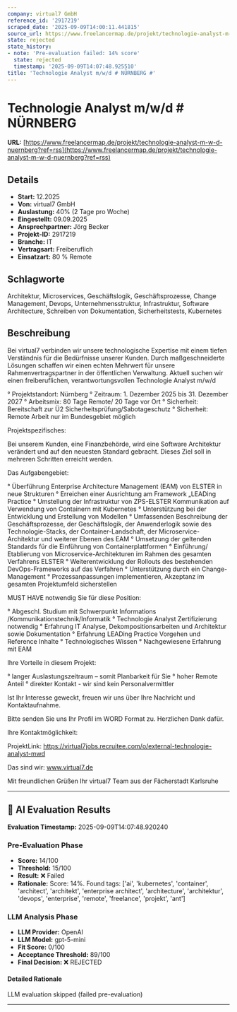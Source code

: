 ```yaml
---
company: virtual7 GmbH
reference_id: '2917219'
scraped_date: '2025-09-09T14:00:11.441815'
source_url: https://www.freelancermap.de/projekt/technologie-analyst-m-w-d-nuernberg?ref=rss
state: rejected
state_history:
- note: 'Pre-evaluation failed: 14% score'
  state: rejected
  timestamp: '2025-09-09T14:07:48.925510'
title: 'Technologie Analyst m/w/d # NÜRNBERG #'
---
```



# Technologie Analyst m/w/d # NÜRNBERG #
**URL:** [https://www.freelancermap.de/projekt/technologie-analyst-m-w-d-nuernberg?ref=rss](https://www.freelancermap.de/projekt/technologie-analyst-m-w-d-nuernberg?ref=rss)
## Details
- **Start:** 12.2025
- **Von:** virtual7 GmbH
- **Auslastung:** 40% (2 Tage pro Woche)
- **Eingestellt:** 09.09.2025
- **Ansprechpartner:** Jörg Becker
- **Projekt-ID:** 2917219
- **Branche:** IT
- **Vertragsart:** Freiberuflich
- **Einsatzart:** 80
                                                % Remote

## Schlagworte
Architektur, Microservices, Geschäftslogik, Geschäftsprozesse, Change Management, Devops, Unternehmensstruktur, Infrastruktur, Software Architecture, Schreiben von Dokumentation, Sicherheitstests, Kubernetes

## Beschreibung
Bei virtual7 verbinden wir unsere technologische Expertise mit einem tiefen Verständnis für die Bedürfnisse unserer Kunden. Durch maßgeschneiderte Lösungen schaffen wir einen echten Mehrwert für unsere Rahmenvertragspartner in der öffentlichen Verwaltung. Aktuell suchen wir einen freiberuflichen, verantwortungsvollen Technologie Analyst m/w/d

° Projektstandort: Nürnberg
° Zeitraum: 1. Dezember 2025 bis 31. Dezember 2027
° Arbeitsmix: 80 Tage Remote/ 20 Tage vor Ort
° Sicherheit: Bereitschaft zur Ü2 Sicherheitsprüfung/Sabotageschutz
° Sicherheit: Remote Arbeit nur im Bundesgebiet möglich

Projektspezifisches:

Bei unserem Kunden, eine Finanzbehörde, wird eine Software Architektur verändert und auf den neuesten Standard gebracht. Dieses Ziel soll in mehreren Schritten erreicht werden.

Das Aufgabengebiet:

° Überführung Enterprise Architecture Management (EAM) von ELSTER in neue Strukturen
° Erreichen einer Ausrichtung am Framework „LEADing Practice
° Umstellung der Infrastruktur von ZPS-ELSTER Kommunikation auf Verwendung von Containern mit Kubernetes
° Unterstützung bei der Entwicklung und Erstellung von Modellen
° Umfassenden Beschreibung der Geschäftsprozesse, der Geschäftslogik, der Anwenderlogik sowie des Technologie-Stacks, der Container-Landschaft, der Microservice-Architektur und weiterer Ebenen des EAM
° Umsetzung der geltenden Standards für die Einführung von Containerplattformen
° Einführung/ Etablierung von Microservice-Architekturen im Rahmen des gesamten Verfahrens ELSTER
° Weiterentwicklung der Rollouts des bestehenden DevOps-Frameworks auf das Verfahren
° Unterstützung durch ein Change-Management
° Prozessanpassungen implementieren, Akzeptanz im gesamten Projektumfeld sicherstellen

MUST HAVE notwendig Sie für diese Position:

° Abgeschl. Studium mit Schwerpunkt Informations /Kommunikationstechnik/Informatik
° Technologie Analyst Zertifizierung notwendig
° Erfahrung IT Analyse, Dekompositionsarbeiten und Architektur sowie Dokumentation
° Erfahrung LEADing Practice Vorgehen und Reference Inhalte
° Technologisches Wissen
° Nachgewiesene Erfahrung mit EAM

Ihre Vorteile in diesem Projekt:

° langer Auslastungszeitraum – somit Planbarkeit für Sie
° hoher Remote Anteil
° direkter Kontakt - wir sind kein Personalvermittler

Ist Ihr Interesse geweckt, freuen wir uns über Ihre Nachricht und Kontaktaufnahme.

Bitte senden Sie uns Ihr Profil im WORD Format zu.
Herzlichen Dank dafür.

Ihre Kontaktmöglichkeit:

ProjektLink: https://virtual7jobs.recruitee.com/o/external-technologie-analyst-mwd

Das sind wir: www.virtual7.de

Mit freundlichen Grüßen
Ihr virtual7 Team aus der Fächerstadt Karlsruhe

---

## 🤖 AI Evaluation Results

**Evaluation Timestamp:** 2025-09-09T14:07:48.920240

### Pre-Evaluation Phase
- **Score:** 14/100
- **Threshold:** 15/100
- **Result:** ❌ Failed
- **Rationale:** Score: 14%. Found tags: ['ai', 'kubernetes', 'container', 'architect', 'architekt', 'enterprise architect', 'architecture', 'architektur', 'devops', 'enterprise', 'remote', 'freelance', 'projekt', 'ant']

### LLM Analysis Phase
- **LLM Provider:** OpenAI
- **LLM Model:** gpt-5-mini
- **Fit Score:** 0/100
- **Acceptance Threshold:** 89/100
- **Final Decision:** ❌ REJECTED

#### Detailed Rationale
LLM evaluation skipped (failed pre-evaluation)

---
